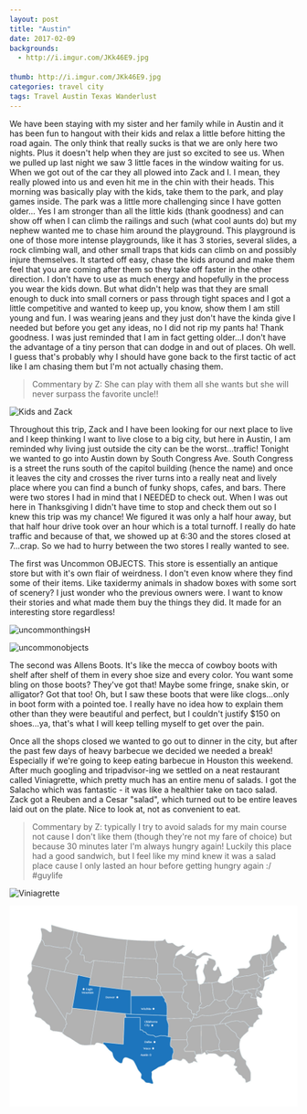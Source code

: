 ```yaml
---
layout: post
title: "Austin"
date: 2017-02-09
backgrounds:
  - http://i.imgur.com/JKk46E9.jpg

thumb: http://i.imgur.com/JKk46E9.jpg
categories: travel city
tags: Travel Austin Texas Wanderlust
---
```


We have been staying with my sister and her family while in Austin and it has been fun to hangout with their kids and relax a little before hitting the road again. The only think that really sucks is that we are only here two nights. Plus it doesn't help when they are just so excited to see us. When we pulled up last night we saw 3 little faces in the window waiting for us. When we got out of the car they all plowed into Zack and I. I mean, they really plowed into us and even hit me in the chin with their heads. This morning was basically play with the kids, take them to the park, and play games inside. The park was a little more challenging since I have gotten older... Yes I am stronger than all the little kids (thank goodness) and can show off when I can climb the railings and such (what cool aunts do) but my nephew wanted me to chase him around the playground. This playground is one of those more intense playgrounds, like it has 3 stories, several slides, a rock climbing wall, and other small traps that kids can climb on and possibly injure themselves. It started off easy, chase the kids around and make them feel that you are coming after them so they take off faster in the other direction. I don't have to use as much energy and hopefully in the process you wear the kids down. But what didn't help was that they are small enough to duck into small corners or pass through tight spaces and I got a little competitive and wanted to keep up, you know, show them I am still young and fun. I was wearing jeans and they just don't have the kinda give I needed but before you get any ideas, no I did not rip my pants ha! Thank goodness. I was just reminded that I am in fact getting older...I don't have the advantage of a tiny person that can dodge in and out of places. Oh well. I guess that's probably why I should have gone back to the first tactic of act like I am chasing them but I'm not actually chasing them.

> Commentary by Z: She can play with them all she wants but she will never surpass the favorite uncle!!

![Kids and Zack](http://i.imgur.com/rYNa4xWh.jpg)

Throughout this trip, Zack and I have been looking for our next place to live and I keep thinking I want to live close to a big city, but here in Austin, I am reminded why living just outside the city can be the worst...traffic! Tonight we wanted to go into Austin down by South Congress Ave. South Congress is a street the runs south of the capitol building (hence the name) and once it leaves the city and crosses the river turns into a really neat and lively place where you can find a bunch of funky shops, cafes, and bars. There were two stores I had in mind that I NEEDED to check out. When I was out here in Thanksgiving I didn't have time to stop and check them out so I knew this trip was my chance! We figured it was only a half hour away, but that half hour drive took over an hour which is a total turnoff. I really do hate traffic and because of that, we showed up at 6:30 and the stores closed at 7...crap. So we had to hurry between the two stores I really wanted to see.

The first was Uncommon OBJECTS. This store is essentially an antique store but with it's own flair of weirdness. I don't even know where they find some of their items. Like taxidermy animals in shadow boxes with some sort of scenery? I just wonder who the previous owners were. I want to know their stories and what made them buy the things they did. It made for an interesting store regardless!

![uncommonthingsH](http://i.imgur.com/wLf80zb.jpg)

![uncommonobjects](http://i.imgur.com/mPY7t7d.jpg?1)

The second was Allens Boots. It's like the mecca of cowboy boots with shelf after shelf of them in every shoe size and every color. You want some bling on those boots? They've got that! Maybe some fringe, snake skin, or alligator? Got that too! Oh, but I saw these boots that were like clogs...only in boot form with a pointed toe. I really have no idea how to explain them other than they were beautiful and perfect, but I couldn't justify $150 on shoes...ya, that's what I will keep telling myself to get over the pain.

Once all the shops closed we wanted to go out to dinner in the city, but after the past few days of heavy barbecue we decided we needed a break! Especially if we're going to keep eating barbecue in Houston this weekend. After much googling and tripadvisor-ing we settled on a neat restaurant called Viniagrette, which pretty much has an entire menu of salads. I got the Salacho which was fantastic - it was like a healthier take on taco salad. Zack got a Reuben and a Cesar "salad", which turned out to be entire leaves laid out on the plate. Nice to look at, not as convenient to eat.

> Commentary by Z: typically I try to avoid salads for my main course not cause I don't like them (though they're not my fare of choice) but because 30 minutes later I'm always hungry again! Luckily this place had a good sandwich, but I feel like my mind knew it was a salad place cause I only lasted an hour before getting hungry again :/ #guylife

![Viniagrette](http://i.imgur.com/H7FBYmkh.jpg)

![austin map](/assets/images/maps/austin.jpg)
